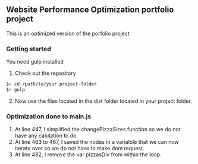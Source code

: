 ## Website Performance Optimization portfolio project

This is an optimized version of the porfolio project


### Getting started

You need gulp installed

1. Check out the repository
  ``` bash
  $> cd /path/to/your-project-folder
  $> gulp
  ```
2. Now use the files located in the dist folder located in your project folder.


### Optimization done to main.js

1. At line 447, I simplified the changePizzaSizes function so we do not have any calulation to do.
2. At line 463 to 467, I saved the nodes in a varialble that we can now iterate over so we do not have to make dom request.
3. At line 482, I remove the var pizzasDiv from within the loop.
